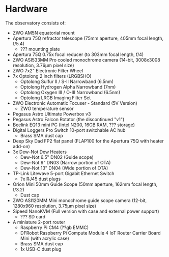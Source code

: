 # Hardware

The observatory consists of:

- ZWO AM5N equatorial mount
- Apertura 75Q refractor telescope (75mm aperture, 405mm focal length, f/5.4)
  - ??? mounting plate
- Apertura 75Q 0.75x focal reducer (to 303mm focal length, f/4)
- ZWO ASI533MM Pro cooled monochrome camera (14-bit, 3008x3008 resolution, 3.76μm pixel size)
- ZWO 7x2" Electronic Filter Wheel
- 7x Optolong 2 inch filters (LRGBSHO)
  - Optolong Sulfur II / S-II Narrowband (6.5nm)
  - Optolong Hydrogen Alpha Narrowband (7nm)
  - Optolong Oxygen III / O-III Narrowband (6.5nm)
  - Optolong LRGB Imaging Filter Set
- ZWO Electronic Automatic Focuser - Standard (5V Version)
  - ZWO temperature sensor
- Pegasus Astro Ultimate Powerbox v3
- Pegasus Astro Falcon Rotator (the discontinued "v1")
- Beelink EQ13 mini PC (Intel N200, 16GB RAM, ??? storage)
- Digital Loggers Pro Switch 10-port switchable AC hub
  - Brass SMA dust cap
- Deep Sky Dad FP2 flat panel (FLAP100 for the Apertura 75Q with heater add-on)
- 3x Dew-Not Dew Heaters
  - Dew-Not 6.5" DN02 (Guide scope)
  - Dew-Not 9" DN03 (Narrow portion of OTA)
  - Dew-Not 13" DN04 (Wide portion of OTA)
- TP-Link Litewave 5-port Gigabit Ethernet Switch
  - ?x RJ45 dust plugs
- Orion Mini 50mm Guide Scope (50mm aperture, 162mm focal length, f/3.2)
  - Dust cap
- ZWO ASI120MM Mini monochrome guide scope camera (12-bit, 1280x960 resolution, 3.75μm pixel size)
- Sipeed NanoKVM (Full version with case and external power support)
  - ??? SD card
- A miniature 2-port router
  - Raspberry Pi CM4 (??gb EMMC)
  - DFRobot Raspberry Pi Compute Module 4 IoT Router Carrier Board Mini (with acrylic case)
  - Brass SMA dust cap
  - 1x USB-C dust plug
